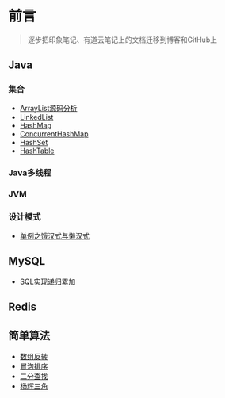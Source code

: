 # 前言
>逐步把印象笔记、有道云笔记上的文档迁移到博客和GitHub上
## Java
### 集合
- [ArrayList源码分析](https://github.com/heyzeng/computer-knowledge/blob/master/java-basic/Java-Markdown/src/main/Markdown/ArrayList.md)
- [LinkedList]()
- [HashMap]()
- [ConcurrentHashMap]()
- [HashSet]()
- [HashTable]()
### Java多线程
### JVM
### 设计模式
- [单例之饿汉式与懒汉式](https://github.com/heyzeng/computer-knowledge/blob/master/java-basic/chapter12/src/main/java/com/single/singleDemo.java)
## MySQL
- [SQL实现递归累加]()
## Redis
## 简单算法 
- [数组反转](https://github.com/heyzeng/computer-knowledge/blob/master/java-basic/chapter06/src/main/java/com/example/arrayTest.java)
- [冒泡排序](https://github.com/heyzeng/computer-knowledge/blob/master/java-basic/chapter06/src/main/java/com/practice/BubbleSort.java)
- [二分查找](https://github.com/heyzeng/computer-knowledge/blob/master/java-basic/chapter06/src/main/java/com/practice/BinaryFind.java)
- [杨辉三角](https://github.com/heyzeng/computer-knowledge/blob/master/java-basic/chapter07/src/main/java/extra/yangHui.java)

